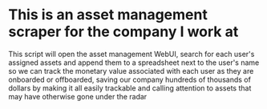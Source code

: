 # This is an asset management scraper for the company I work at

This script will open the asset management WebUI, search for each user's assigned assets and append them to a spreadsheet next to the user's name so we can track the monetary value associated with each user as they are onboarded or offboarded, saving our company hundreds of thousands of dollars by making it all easily trackable and calling attention to assets that may have otherwise gone under the radar
